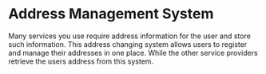 # Address Management System
 Many services you use require address information for the user and store such information. This address changing system allows users to register and manage their addresses in one place. While the other service providers retrieve the users address from this system. 
